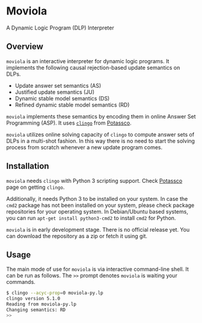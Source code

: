 # Moviola

A Dynamic Logic Program (DLP) Interpreter

## Overview

`moviola` is an interactive interpreter for dynamic logic programs.
It implements the following causal rejection-based update semantics on DLPs.
* Update answer set semantics (AS)
* Justified update semantics (JU)
* Dynamic stable model semantics (DS)
* Refined dynamic stable model semantics (RD)

`moviola` implements these semantics by encoding them in online Answer Set Programming (ASP).
It uses [`clingo`](https://github.com/potassco/clingo) from [Potassco](http://potassco.org).

`moviola` utilizes online solving capacity of `clingo` to compute answer sets of DLPs in a multi-shot fashion.
In this way there is no need to start the solving process from scratch whenever a new update program comes.

## Installation

`moviola` needs `clingo` with Python 3 scripting support.
Check [Potassco](https://potassco.org/clingo/) page on getting `clingo`.

Additionally, it needs Python 3 to be installed on your system.
In case the `cmd2` package has not been installed on your system, please check package repositories for your operating system.
In Debian/Ubuntu based systems, you can run `apt-get install python3-cmd2` to install `cmd2` for Python.

`moviola` is in early development stage. There is no official release yet.
You can download the repository as a zip or fetch it using git.

## Usage

The main mode of use for `moviola` is via interactive command-line shell.
It can be run as follows.
The `>>` prompt denotes `moviola` is waiting your commands.

```bash
$ clingo --acyc-prop=0 moviola-py.lp
clingo version 5.1.0
Reading from moviola-py.lp
Changing semantics: RD
>> 
```


